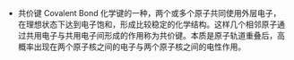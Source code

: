 - 共价键 Covalent Bond
化学键的一种，两个或多个原子共同使用外层电子，在理想状态下达到电子饱和，形成比较稳定的化学结构。这样几个相邻原子通过共用电子与共用电子间形成的作用称为共价键。本质是原子轨道重叠后，高概率出现在两个原子核之间的电子与两个原子核之间的电性作用。